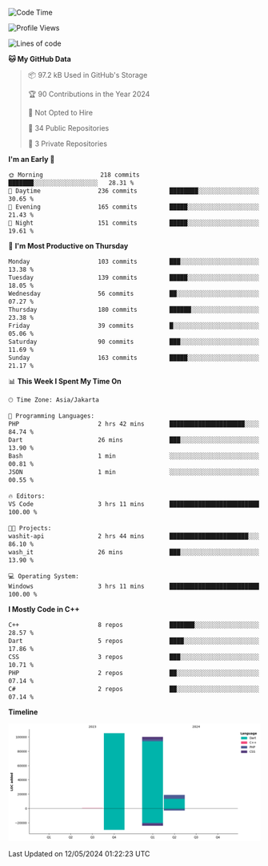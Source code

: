 <!--START_SECTION:waka-->
![Code Time](http://img.shields.io/badge/Code%20Time-77%20hrs%2050%20mins-blue)

![Profile Views](http://img.shields.io/badge/Profile%20Views-0-blue)

![Lines of code](https://img.shields.io/badge/From%20Hello%20World%20I%27ve%20Written-224.6%20thousand%20lines%20of%20code-blue)

**🐱 My GitHub Data** 

> 📦 97.2 kB Used in GitHub's Storage 
 > 
> 🏆 90 Contributions in the Year 2024
 > 
> 🚫 Not Opted to Hire
 > 
> 📜 34 Public Repositories 
 > 
> 🔑 3 Private Repositories 
 > 
**I'm an Early 🐤** 

```text
🌞 Morning                218 commits         ███████░░░░░░░░░░░░░░░░░░   28.31 % 
🌆 Daytime                236 commits         ████████░░░░░░░░░░░░░░░░░   30.65 % 
🌃 Evening                165 commits         █████░░░░░░░░░░░░░░░░░░░░   21.43 % 
🌙 Night                  151 commits         █████░░░░░░░░░░░░░░░░░░░░   19.61 % 
```
📅 **I'm Most Productive on Thursday** 

```text
Monday                   103 commits         ███░░░░░░░░░░░░░░░░░░░░░░   13.38 % 
Tuesday                  139 commits         █████░░░░░░░░░░░░░░░░░░░░   18.05 % 
Wednesday                56 commits          ██░░░░░░░░░░░░░░░░░░░░░░░   07.27 % 
Thursday                 180 commits         ██████░░░░░░░░░░░░░░░░░░░   23.38 % 
Friday                   39 commits          █░░░░░░░░░░░░░░░░░░░░░░░░   05.06 % 
Saturday                 90 commits          ███░░░░░░░░░░░░░░░░░░░░░░   11.69 % 
Sunday                   163 commits         █████░░░░░░░░░░░░░░░░░░░░   21.17 % 
```


📊 **This Week I Spent My Time On** 

```text
🕑︎ Time Zone: Asia/Jakarta

💬 Programming Languages: 
PHP                      2 hrs 42 mins       █████████████████████░░░░   84.74 % 
Dart                     26 mins             ███░░░░░░░░░░░░░░░░░░░░░░   13.90 % 
Bash                     1 min               ░░░░░░░░░░░░░░░░░░░░░░░░░   00.81 % 
JSON                     1 min               ░░░░░░░░░░░░░░░░░░░░░░░░░   00.55 % 

🔥 Editors: 
VS Code                  3 hrs 11 mins       █████████████████████████   100.00 % 

🐱‍💻 Projects: 
washit-api               2 hrs 44 mins       ██████████████████████░░░   86.10 % 
wash_it                  26 mins             ███░░░░░░░░░░░░░░░░░░░░░░   13.90 % 

💻 Operating System: 
Windows                  3 hrs 11 mins       █████████████████████████   100.00 % 
```

**I Mostly Code in C++** 

```text
C++                      8 repos             ███████░░░░░░░░░░░░░░░░░░   28.57 % 
Dart                     5 repos             ████░░░░░░░░░░░░░░░░░░░░░   17.86 % 
CSS                      3 repos             ███░░░░░░░░░░░░░░░░░░░░░░   10.71 % 
PHP                      2 repos             ██░░░░░░░░░░░░░░░░░░░░░░░   07.14 % 
C#                       2 repos             ██░░░░░░░░░░░░░░░░░░░░░░░   07.14 % 
```



**Timeline**

![Lines of Code chart](https://raw.githubusercontent.com/PradiptaAhmad/PradiptaAhmad/main/assets/bar_graph.png)


 Last Updated on 12/05/2024 01:22:23 UTC
<!--END_SECTION:waka-->
